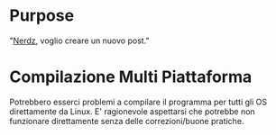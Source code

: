 # Purpose
"[Nerdz](https://www.nerdz.eu), voglio creare un nuovo post."

 # Compilazione Multi Piattaforma
 Potrebbero esserci problemi a compilare il programma per tutti gli OS direttamente da Linux. E' ragionevole aspettarsi che potrebbe non funzionare direttamente senza delle correzioni/buone pratiche.
